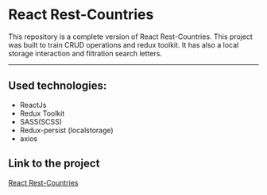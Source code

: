 # React Rest-Countries

This repository is a complete version of React Rest-Countries. This project was built to train CRUD operations and redux toolkit. It has also a  local storage interaction and filtration search letters.

---

## Used technologies:

* ReactJs
* Redux Toolkit
* SASS(SCSS)
* Redux-persist (localstorage)
* axios

## Link to the project

[React Rest-Countries](https://lonerr7.github.io/React-Rest-Countries/ "React Rest-Countries")
